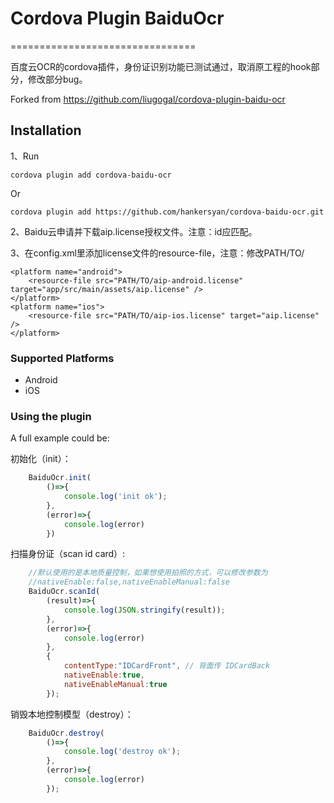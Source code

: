 # Cordova Plugin BaiduOcr
================================

百度云OCR的cordova插件，身份证识别功能已测试通过，取消原工程的hook部分，修改部分bug。

Forked from https://github.com/liugogal/cordova-plugin-baidu-ocr


## Installation


1、Run

    cordova plugin add cordova-baidu-ocr

Or

    cordova plugin add https://github.com/hankersyan/cordova-baidu-ocr.git

2、Baidu云申请并下载aip.license授权文件。注意：id应匹配。

3、在config.xml里添加license文件的resource-file，注意：修改PATH/TO/

    <platform name="android">
        <resource-file src="PATH/TO/aip-android.license" target="app/src/main/assets/aip.license" />
    </platform>
    <platform name="ios">
        <resource-file src="PATH/TO/aip-ios.license" target="aip.license" />
    </platform>

### Supported Platforms

- Android
- iOS


### Using the plugin ###

A full example could be:

初始化（init）：
```js
    BaiduOcr.init(
        ()=>{
            console.log('init ok');
        },
        (error)=>{
            console.log(error)
        })
```
扫描身份证（scan id card）:
```js
    //默认使用的是本地质量控制，如果想使用拍照的方式，可以修改参数为
    //nativeEnable:false,nativeEnableManual:false
    BaiduOcr.scanId(
        (result)=>{
            console.log(JSON.stringify(result));
        },
        (error)=>{
            console.log(error)
        },
        {
            contentType:"IDCardFront", // 背面传 IDCardBack
            nativeEnable:true,
            nativeEnableManual:true
        });
```
销毁本地控制模型（destroy）：
```js
    BaiduOcr.destroy(
        ()=>{
            console.log('destroy ok');
        },
        (error)=>{
            console.log(error)
        });
```
